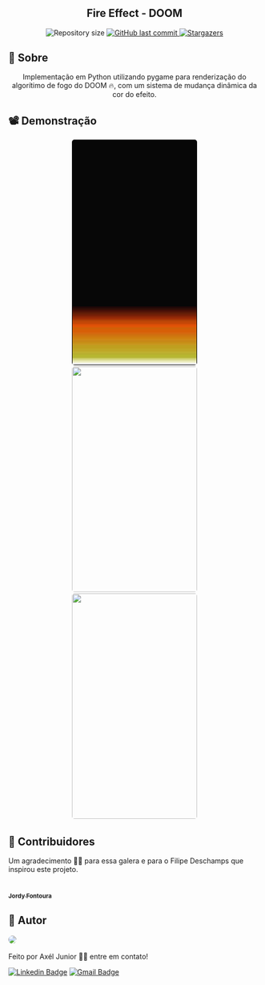 # 

<h2 align="center">Fire Effect - DOOM</h2>

<p align="center">

  <img alt="Repository size" src="https://img.shields.io/github/repo-size/axeljunior/DOOM-FireEffect">
  
  <a href="https://github.com/axeljunior/Snake-game/commits/master">
    <img alt="GitHub last commit" src="https://img.shields.io/github/last-commit/axeljunior/DOOM-FireEffect">
  </a>
 
   <a href="https://github.com/axeljunior/DOOM-FireEffect">
    <img alt="Stargazers" src="https://img.shields.io/github/stars/axeljunior/DOOM-FireEffect?style=social">
  </a>
 
</p>

<h2 id="Sobre">🔖 Sobre</h2>
<p align="center">Implementação em Python utilizando pygame para renderização do algorítimo de fogo do DOOM 🔥, com um sistema de mudança dinâmica da cor do efeito.</p>

<h2 id="Demonstrac-oes">📽 Demonstração</h2>
<p align="center">
  <kbd>
    <img width="250" style="border-radius: 5px" height="450" src="https://github.com/axeljunior/DOOM-FireEffect/blob/main/github%20assets/stage%201.png">
  </kbd>

  <kbd>
    <img width="250" style="border-radius: 5px" height="450" src="https://github.com/axeljunior/DOOM-FireEffect/blob/main/github%20assets/stage%202.gif">
  </kbd>

  <kbd>
    <img width="250" style="border-radius: 5px" height="450" src="https://github.com/axeljunior/DOOM-FireEffect/blob/main/github%20assets/stage%203.gif">
  </kbd>
</p>

<h2 id="Contribuidores">🤝 Contribuidores</h2>
<p> Um agradecimento 👏🏽 para essa galera e para o Filipe Deschamps que inspirou este projeto.</p>

  <tr>
    <td align="center"><a href="https://github.com/jordyfontoura"><img src="https://avatars.githubusercontent.com/u/52868800?v=4" width="90px;" alt=""/><br /><sub><b>Jordy Fontoura</b></sub></a><br /></td>
  </tr>

<h2 id="autor">👾 Autor</h2>

<img style="border-radius: 50%;" src="https://avatars.githubusercontent.com/u/57641489?v=4" width="100px;"/>

<p>Feito por Axél Junior 👋🏽 entre em contato!</p>

[![Linkedin Badge](https://img.shields.io/badge/-Axel-júnior?style=flat-square&logo=Linkedin&logoColor=white&link=https://www.linkedin.com/in/axel-júnior/)](https://www.linkedin.com/in/axel-júnior/) 
[![Gmail Badge](https://img.shields.io/badge/-alexandre_junior@id.uff.br-c14438?style=flat-square&logo=Gmail&logoColor=white&link=mailto:alexandre_junior@id.uff.br)](mailto:alexandre_junior@id.uff.br)
